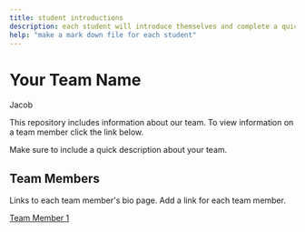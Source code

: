 ```yaml
---
title: student introductions
description: each student will introduce themselves and complete a quick bio
help: "make a mark down file for each student"
---
```


# Your Team Name
Jacob

This repository includes information about our team. To view information on a team member click the link below.

Make sure to include a quick description about your team.

## Team Members

Links to each team member's bio page. Add a link for each team member.

[Team Member 1](/member1.md)